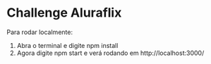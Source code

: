 # Challenge Aluraflix
 
Para rodar localmente:

1. Abra o terminal e digite npm install
2. Agora digite npm start e verá rodando em http://localhost:3000/ 
